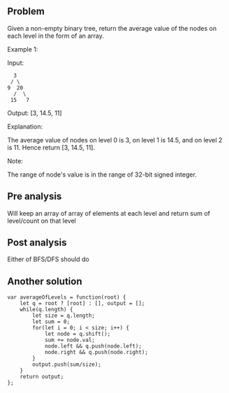 ## Problem

Given a non-empty binary tree, return the average value of the nodes on each level in the form of an array.

Example 1:

Input:

      3
     / \
    9  20
      /  \
     15   7

Output: [3, 14.5, 11]

Explanation:

The average value of nodes on level 0 is 3, on level 1 is 14.5, and on level 2 is 11. Hence return [3, 14.5, 11].

Note:

The range of node's value is in the range of 32-bit signed integer.

## Pre analysis

Will keep an array of array of elements at each level and return sum of level/count on that level

## Post analysis

Either of BFS/DFS should do

## Another solution

    var averageOfLevels = function(root) {
        let q = root ? [root] : [], output = [];
        while(q.length) {
            let size = q.length;
            let sum = 0;
            for(let i = 0; i < size; i++) {
                let node = q.shift();
                sum += node.val;
                node.left && q.push(node.left);
                node.right && q.push(node.right);
            }
            output.push(sum/size);
        }
        return output;
    };
